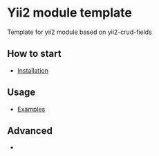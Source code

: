 # Yii2 module template
Template for yii2 module based on yii2-crud-fields

How to start
----------
* [Installation](installation.md)

Usage
-------------
* [Examples](usage-examples.md)

Advanced
-------------
* 